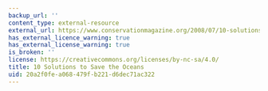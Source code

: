 ```yaml
---
backup_url: ''
content_type: external-resource
external_url: https://www.conservationmagazine.org/2008/07/10-solutions-to-save-the-ocean/
has_external_licence_warning: true
has_external_license_warning: true
is_broken: ''
license: https://creativecommons.org/licenses/by-nc-sa/4.0/
title: 10 Solutions to Save the Oceans
uid: 20a2f0fe-a068-479f-b221-d6dec71ac322
---
```

